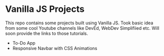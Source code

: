# Vanilla JS Projects
This repo contains some projects built using Vanilla JS. Took basic idea from some cool Youtube channels like DevEd, WebDev Simplifiied etc. Will soon provide the links to those tutorials. 
- To-Do App
- Responsive Navbar with CSS Animations
